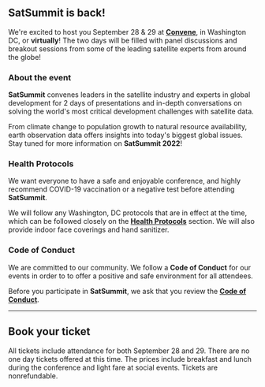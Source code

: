 ## SatSummit is back!

We're excited to host you September 28 & 29 at [**Convene**](https://convene.com/locations/washington-dc/600-14th-street-nw/), in Washington DC, or **virtually**! The two days will be filled with panel discussions and breakout sessions from some of the leading satellite experts from around the globe!


### About the event

**SatSummit** convenes leaders in the satellite industry and experts in global development for 2 days of presentations and in-depth conversations on solving the world's most critical development challenges with satellite data.

From climate change to population growth to natural resource availability, earth observation data offers insights into today's biggest global issues. Stay tuned for more information on **SatSummit 2022**!


### Health Protocols

We want everyone to have a safe and enjoyable conference, and highly recommend COVID-19 vaccination or a negative test before attending **SatSummit**.

We will follow any Washington, DC protocols that are in effect at the time, which can be followed closely on the **[Health Protocols](/health-protocols)** section. We will also provide indoor face coverings and hand sanitizer.

### Code of Conduct

We are committed to our community. We follow a **Code of Conduct** for our events in order to to offer a positive and safe environment for all attendees.

Before you participate in **SatSummit**, we ask that you review the **[Code of Conduct](/code-of-conduct)**.

---

## Book your ticket

All tickets include attendance for both September 28 and 29. There are no one day tickets offered at this time. The prices include breakfast and lunch during the conference and light fare at social events. Tickets are nonrefundable.
